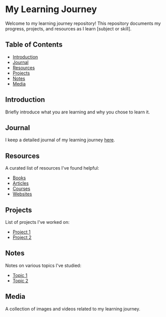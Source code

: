 # My Learning Journey

Welcome to my learning journey repository! This repository documents my progress, projects, and resources as I learn [subject or skill]. 

## Table of Contents

- [Introduction](#introduction)
- [Journal](#journal)
- [Resources](#resources)
- [Projects](#projects)
- [Notes](#notes)
- [Media](#media)

## Introduction

Briefly introduce what you are learning and why you chose to learn it.

## Journal

I keep a detailed journal of my learning journey [here](JOURNAL.md).

## Resources

A curated list of resources I've found helpful:

- [Books](resources/books.md)
- [Articles](resources/articles.md)
- [Courses](resources/courses.md)
- [Websites](resources/websites.md)

## Projects

List of projects I've worked on:

- [Project 1](projects/project1/)
- [Project 2](projects/project2/)

## Notes

Notes on various topics I've studied:

- [Topic 1](notes/topic1.md)
- [Topic 2](notes/topic2.md)

## Media

A collection of images and videos related to my learning journey.
